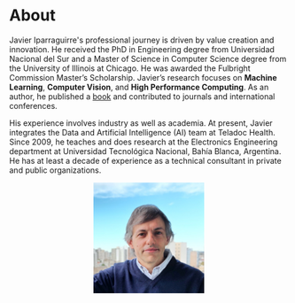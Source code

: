 # About

Javier Iparraguirre's professional journey is driven by value creation and innovation. He received the PhD in Engineering degree from Universidad Nacional del Sur and a Master of Science in Computer Science degree from the University of Illinois at Chicago. He was awarded the Fulbright Commission Master’s Scholarship. Javier’s research focuses on **Machine Learning**, **Computer Vision**, and **High Performance Computing**. As an author, he published a <a href="https://scholar.google.com.ar/citations?user=PNNFrAQAAAAJ&hl=en" target="_blank">book</a> and contributed to journals and international conferences.

His experience involves industry as well as academia. At present, Javier integrates the Data and Artificial Intelligence (AI) team at Teladoc Health. Since 2009, he teaches and does research at the Electronics Engineering department at Universidad Tecnológica Nacional, Bahía Blanca, Argentina. He has at least a decade of experience as a technical consultant in private and public organizations.

<p style="text-align:center"> <img src="images/javier-iparraguirre.jpg" width="200" > </p>
